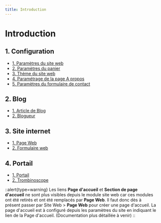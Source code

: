 ```yaml
---
title: Introduction
---
```


# Introduction

## 1. Configuration

- [1. Paramètres du site web](/dodock/fonctionnalites/site-web/parametres-site-web)
- [2. Paramètres du panier](/dokos/e-commerce/shopping-cart-settings)
- [3. Thème du site web](/dodock/fonctionnalites/site-web/theme-site-web)
- [4. Paramétrage de la page A propos](/dodock/fonctionnalites/site-web/pages-standard)
- [5. Paramètres du formulaire de contact](/dodock/fonctionnalites/site-web/pages-standard)



## 2. Blog

- [1. Article de Blog](/dodock/fonctionnalites/site-web/blog)
- [2. Blogueur](/dodock/fonctionnalites/site-web/blog)


## 3. Site internet

- [1. Page Web](/dodock/fonctionnalites/site-web/page-web)
- [2. Formulaire web](/dodock/fonctionnalites/site-web/formulaire-web)



## 4. Portail
- [1. Portail](/dodock/fonctionnalites/site-web/portail)
- [2. Trombinoscope](/dokos/lieu/portails)


::alert{type=warning}
Les liens **Page d'accueil** et **Section de page d'accueil** ne sont plus visibles depuis le module site web car ces modules ont été retirés et ont été remplacés par **Page Web**. Il faut donc dès à présent passer par Site Web > **Page Web** pour créer une page d'accueil.
La page d'accueil est à configuré depuis les paramètres du site en indiquant le lien de la Page d'accueil. (Documentation plus détaillée à venir)
::